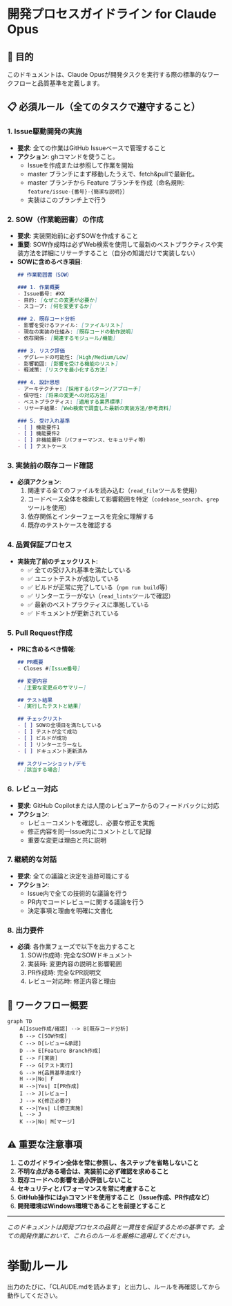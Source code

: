 # 開発プロセスガイドライン for Claude Opus

## 🎯 目的
このドキュメントは、Claude Opusが開発タスクを実行する際の標準的なワークフローと品質基準を定義します。

## 📋 必須ルール（全てのタスクで遵守すること）

### 1. Issue駆動開発の実施
- **要求**: 全ての作業はGitHub Issueベースで管理すること
- **アクション**: ghコマンドを使うこと。
  - Issueを作成または参照して作業を開始
  - master ブランチにまず移動したうえで、fetch&pullで最新化。
  - master ブランチから Feature ブランチを作成（命名規則: `feature/issue-{番号}-{簡潔な説明}`）
  - 実装はこのブランチ上で行う

### 2. SOW（作業範囲書）の作成
- **要求**: 実装開始前に必ずSOWを作成すること
- **重要**: SOW作成時は必ずWeb検索を使用して最新のベストプラクティスや実装方法を詳細にリサーチすること（自分の知識だけで実装しない）
- **SOWに含めるべき項目**:
  ```markdown
  ## 作業範囲書（SOW）
  
  ### 1. 作業概要
  - Issue番号: #XX
  - 目的: [なぜこの変更が必要か]
  - スコープ: [何を変更するか]
  
  ### 2. 既存コード分析
  - 影響を受けるファイル: [ファイルリスト]
  - 現在の実装の仕組み: [既存コードの動作説明]
  - 依存関係: [関連するモジュール/機能]
  
  ### 3. リスク評価
  - デグレードの可能性: [High/Medium/Low]
  - 影響範囲: [影響を受ける機能のリスト]
  - 軽減策: [リスクを最小化する方法]
  
  ### 4. 設計思想
  - アーキテクチャ: [採用するパターン/アプローチ]
  - 保守性: [将来の変更への対応方法]
  - ベストプラクティス: [適用する業界標準]
  - リサーチ結果: [Web検索で調査した最新の実装方法/参考資料]
  
  ### 5. 受け入れ基準
  - [ ] 機能要件1
  - [ ] 機能要件2
  - [ ] 非機能要件（パフォーマンス、セキュリティ等）
  - [ ] テストケース
  ```

### 3. 実装前の既存コード確認
- **必須アクション**:
  1. 関連する全てのファイルを読み込む（`read_file`ツールを使用）
  2. コードベース全体を検索して影響範囲を特定（`codebase_search`、`grep`ツールを使用）
  3. 依存関係とインターフェースを完全に理解する
  4. 既存のテストケースを確認する

### 4. 品質保証プロセス
- **実装完了前のチェックリスト**:
  - ✅ 全ての受け入れ基準を満たしている
  - ✅ ユニットテストが成功している
  - ✅ ビルドが正常に完了している（`npm run build`等）
  - ✅ リンターエラーがない（`read_lints`ツールで確認）
  - ✅ 最新のベストプラクティスに準拠している
  - ✅ ドキュメントが更新されている

### 5. Pull Request作成
- **PRに含めるべき情報**:
  ```markdown
  ## PR概要
  - Closes #[Issue番号]
  
  ## 変更内容
  - [主要な変更点のサマリー]
  
  ## テスト結果
  - [実行したテストと結果]
  
  ## チェックリスト
  - [ ] SOWの全項目を満たしている
  - [ ] テストが全て成功
  - [ ] ビルドが成功
  - [ ] リンターエラーなし
  - [ ] ドキュメント更新済み
  
  ## スクリーンショット/デモ
  - [該当する場合]
  ```

### 6. レビュー対応
- **要求**: GitHub Copilotまたは人間のレビュアーからのフィードバックに対応
- **アクション**:
  - レビューコメントを確認し、必要な修正を実施
  - 修正内容を同一Issue内にコメントとして記録
  - 重要な変更は理由と共に説明

### 7. 継続的な対話
- **要求**: 全ての議論と決定を追跡可能にする
- **アクション**:
  - Issue内で全ての技術的な議論を行う
  - PR内でコードレビューに関する議論を行う
  - 決定事項と理由を明確に文書化

### 8. 出力要件
- **必須**: 各作業フェーズで以下を出力すること
  1. SOW作成時: 完全なSOWドキュメント
  2. 実装時: 変更内容の説明と影響範囲
  3. PR作成時: 完全なPR説明文
  4. レビュー対応時: 修正内容と理由

## 🔄 ワークフロー概要

```mermaid
graph TD
    A[Issue作成/確認] --> B[既存コード分析]
    B --> C[SOW作成]
    C --> D[レビュー&承認]
    D --> E[Feature Branch作成]
    E --> F[実装]
    F --> G[テスト実行]
    G --> H{品質基準達成?}
    H -->|No| F
    H -->|Yes| I[PR作成]
    I --> J[レビュー]
    J --> K{修正必要?}
    K -->|Yes| L[修正実施]
    L --> J
    K -->|No| M[マージ]
```

## ⚠️ 重要な注意事項

1. **このガイドライン全体を常に参照し、各ステップを省略しないこと**
2. **不明な点がある場合は、実装前に必ず確認を求めること**
3. **既存コードへの影響を過小評価しないこと**
4. **セキュリティとパフォーマンスを常に考慮すること**
5. **GitHub操作には`gh`コマンドを使用すること（Issue作成、PR作成など）**
6. **開発環境はWindows環境であることを前提とすること**

---
*このドキュメントは開発プロセスの品質と一貫性を保証するための基準です。全ての開発作業において、これらのルールを厳格に適用してください。*

# 挙動ルール
出力のたびに、「CLAUDE.mdを読みます」と出力し、ルールを再確認してから動作してください。
